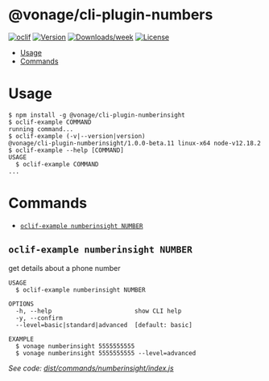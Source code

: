 @vonage/cli-plugin-numbers
==========================



[![oclif](https://img.shields.io/badge/cli-oclif-brightgreen.svg)](https://oclif.io)
[![Version](https://img.shields.io/npm/v/@vonage/cli-plugin-numbers.svg)](https://npmjs.org/package/@vonage/cli-plugin-numbers)
[![Downloads/week](https://img.shields.io/npm/dw/@vonage/cli-plugin-numbers.svg)](https://npmjs.org/package/@vonage/cli-plugin-numbers)
[![License](https://img.shields.io/npm/l/@vonage/cli-plugin-numbers.svg)](https://github.com/Vonage/cli-plugin-numbers/blob/master/package.json)

<!-- toc -->
* [Usage](#usage)
* [Commands](#commands)
<!-- tocstop -->
# Usage
<!-- usage -->
```sh-session
$ npm install -g @vonage/cli-plugin-numberinsight
$ oclif-example COMMAND
running command...
$ oclif-example (-v|--version|version)
@vonage/cli-plugin-numberinsight/1.0.0-beta.11 linux-x64 node-v12.18.2
$ oclif-example --help [COMMAND]
USAGE
  $ oclif-example COMMAND
...
```
<!-- usagestop -->
# Commands
<!-- commands -->
* [`oclif-example numberinsight NUMBER`](#oclif-example-numberinsight-number)

## `oclif-example numberinsight NUMBER`

get details about a phone number

```
USAGE
  $ oclif-example numberinsight NUMBER

OPTIONS
  -h, --help                       show CLI help
  -y, --confirm
  --level=basic|standard|advanced  [default: basic]

EXAMPLE
  $ vonage numberinsight 5555555555
  $ vonage numberinsight 5555555555 --level=advanced
```

_See code: [dist/commands/numberinsight/index.js](https://github.com/Vonage/vonage-cli/blob/v1.0.0-beta.11/dist/commands/numberinsight/index.js)_
<!-- commandsstop -->
